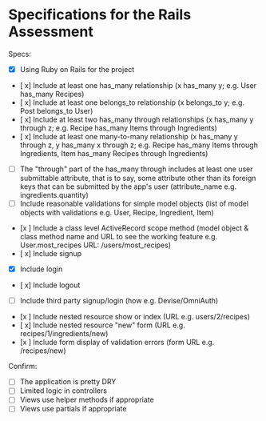 # Specifications for the Rails Assessment

Specs:
- [x] Using Ruby on Rails for the project
- [ x] Include at least one has_many relationship (x has_many y; e.g. User has_many Recipes) 
- [ x] Include at least one belongs_to relationship (x belongs_to y; e.g. Post belongs_to User)
- [ x] Include at least two has_many through relationships (x has_many y through z; e.g. Recipe has_many Items through Ingredients)
- [ x] Include at least one many-to-many relationship (x has_many y through z, y has_many x through z; e.g. Recipe has_many Items through Ingredients, Item has_many Recipes through Ingredients)
- [ ] The "through" part of the has_many through includes at least one user submittable attribute, that is to say, some attribute other than its foreign keys that can be submitted by the app's user (attribute_name e.g. ingredients.quantity)
- [ ] Include reasonable validations for simple model objects (list of model objects with validations e.g. User, Recipe, Ingredient, Item)
- [x ] Include a class level ActiveRecord scope method (model object & class method name and URL to see the working feature e.g. User.most_recipes URL: /users/most_recipes)
- [ x] Include signup
- [x] Include login
- [ x] Include logout
- [ ] Include third party signup/login (how e.g. Devise/OmniAuth)
- [x ] Include nested resource show or index (URL e.g. users/2/recipes)
- [ x] Include nested resource "new" form (URL e.g. recipes/1/ingredients/new)
- [x ] Include form display of validation errors (form URL e.g. /recipes/new)

Confirm:
- [ ] The application is pretty DRY
- [ ] Limited logic in controllers
- [ ] Views use helper methods if appropriate
- [ ] Views use partials if appropriate